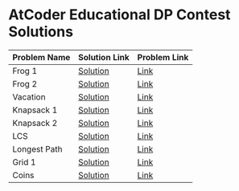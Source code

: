 # AtCoder Educational DP Contest Solutions

| Problem Name | Solution Link | Problem Link |
|-------------|--------------|--------------|
| Frog 1 | [Solution](./Frog_1.cpp) | [Link](https://atcoder.jp/contests/dp/tasks/dp_a) |
| Frog 2 | [Solution](./Frog_2.cpp) | [Link](https://atcoder.jp/contests/dp/tasks/dp_b) |
| Vacation | [Solution](./Vacation.cpp) | [Link](https://atcoder.jp/contests/dp/tasks/dp_c) |
| Knapsack 1 | [Solution](./Knapsack1.cpp) | [Link](https://atcoder.jp/contests/dp/tasks/dp_d) |
| Knapsack 2 | [Solution](./Knapsack2.cpp) | [Link](https://atcoder.jp/contests/dp/tasks/dp_e) |
| LCS | [Solution](./LCS.cpp) | [Link](https://atcoder.jp/contests/dp/tasks/dp_f) |
| Longest Path | [Solution](./Longest_Path.cpp) | [Link](https://atcoder.jp/contests/dp/tasks/dp_g) |
| Grid 1 | [Solution](./Grid_1.cpp) | [Link](https://atcoder.jp/contests/dp/tasks/dp_h) |
| Coins | [Solution](./Coins.cpp) | [Link](https://atcoder.jp/contests/dp/tasks/dp_i) |
